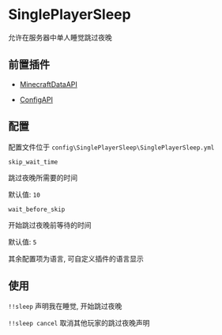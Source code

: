 # SinglePlayerSleep

允许在服务器中单人睡觉跳过夜晚

## 前置插件

- [MinecraftDataAPI](https://github.com/MCDReforged/MinecraftDataAPI)

- [ConfigAPI](https://github.com/hanbings/ConfigAPI)

## 配置

配置文件位于 `config\SinglePlayerSleep\SinglePlayerSleep.yml`

`skip_wait_time`

跳过夜晚所需要的时间

默认值: `10`

`wait_before_skip`

开始跳过夜晚前等待的时间

默认值: `5`

其余配置项为语言, 可自定义插件的语言显示

## 使用

`!!sleep` 声明我在睡觉, 开始跳过夜晚

`!!sleep cancel` 取消其他玩家的跳过夜晚声明
